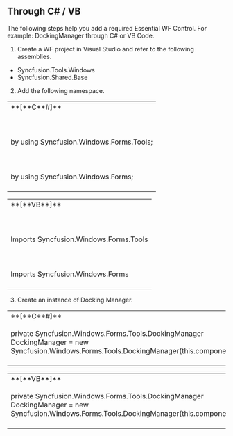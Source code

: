 ## Through C# / VB

The following steps help you add a required Essential WF Control. For example: DockingManager through C# or VB Code.

1. Create a WF project in Visual Studio and refer to the following assemblies.

 * Syncfusion.Tools.Windows
 * Syncfusion.Shared.Base

2. Add the following namespace.

<table>
<tr>
<td>
**[**C**#]**<br/><br/><br/><br/>by using Syncfusion.Windows.Forms.Tools;<br/><br/><br/><br/>by using Syncfusion.Windows.Forms;<br/><br/></td></tr>
</table>


<table>
<tr>
<td>
**[**VB**]**<br/><br/><br/><br/>Imports Syncfusion.Windows.Forms.Tools<br/><br/><br/><br/>Imports Syncfusion.Windows.Forms<br/><br/></td></tr>
</table>

3. Create an instance of Docking Manager.


<table>
<tr>
<td>
**[**C**#]**<br/><br/>private Syncfusion.Windows.Forms.Tools.DockingManager DockingManager = new Syncfusion.Windows.Forms.Tools.DockingManager(this.components);<br/><br/></td></tr>
</table>


<table>
<tr>
<td>
**[**VB**]**<br/><br/>private Syncfusion.Windows.Forms.Tools.DockingManager DockingManager = new Syncfusion.Windows.Forms.Tools.DockingManager(this.components)<br/><br/></td></tr>
</table>


